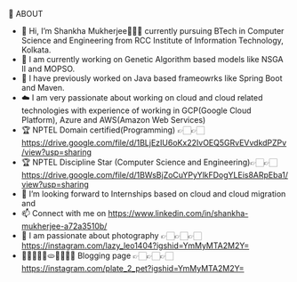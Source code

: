 💫 ABOUT
- 👋 Hi, I’m Shankha Mukherjee🙋🏻‍♂️ currently pursuing BTech in Computer Science and Engineering from RCC Institute of Information Technology, Kolkata.
- 👀 I am currently working on Genetic Algorithm based models like NSGA II and MOPSO.
- 🌱 I have previously worked on Java based frameowrks like Spring Boot and Maven.
- ☁️ I am very passionate about working on cloud and cloud related technologies with experience of working in GCP(Google Cloud Platform), Azure and AWS(Amazon Web Services)
- 🏆 NPTEL Domain certified(Programming) 👉🏻👉🏻 https://drive.google.com/file/d/1BLjEzIU6oKx22IvOEQ5GRvEVvdkdPZPv/view?usp=sharing
- 🏆 NPTEL Discipline Star (Computer Science and Engineering)👉🏻👉🏻https://drive.google.com/file/d/1BWsBjZoCuYPyYlkFDogYLEis8ARpEba1/view?usp=sharing
- 💞️ I’m looking forward to Internships based on cloud and cloud migration and 
- 📫 Connect with me on https://www.linkedin.com/in/shankha-mukherjee-a72a3510b/
- 📸 I am passionate about photography 👉🏻👉🏻👉🏻 https://instagram.com/lazy_leo1404?igshid=YmMyMTA2M2Y=
- 🌭🍔🧇🍕🥪🫓🥘🍝🍤🍧 Blogging page 👉🏻👉🏻👉🏻 https://instagram.com/plate_2_pet?igshid=YmMyMTA2M2Y=

<!---
shankha1404/shankha1404 is a ✨ special ✨ repository because its `README.md` (this file) appears on your GitHub profile.
You can click the Preview link to take a look at your changes.
--->

